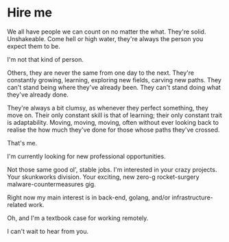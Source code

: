 # Hire me

We all have people we can count on no matter the what. They're solid. Unshakeable. Come hell or high water, they're always the person you expect them to be.

I'm not that kind of person.

Others, they are never the same from one day to the next. They're constantly growing, learning, exploring new fields, carving new paths. They can't stand being where they've already been. They can't stand doing what they've already done.

They're always a bit clumsy, as whenever they perfect something, they move on. Their only constant skill is that of learning; their only constant trait is adaptability. Moving, moving, moving, often without ever looking back to realise the how much they've done for those whose paths they've crossed.

That's me.

I'm currently looking for new professional opportunities. 

Not those same good ol', stable jobs. I'm interested in your crazy projects. Your skunkworks division. Your exciting, new zero-g rocket-surgery malware-countermeasures gig.

Right now my main interest is in back-end, golang, and/or infrastructure-related work.

Oh, and I'm a textbook case for working remotely.

I can't wait to hear from you.
